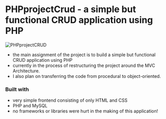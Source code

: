# PHPprojectCrud - a simple but functional CRUD application using PHP

![PHPprojectCRUD](https://github.com/LoganDuran/PHPprojectCrud/assets/106428943/c5d420f8-aed7-417a-a57a-33832f54263b)


- the main assignment of the project is to build a simple but functional CRUD application using PHP
- currently in the process of restructuring the project around the MVC Architecture.
- I also plan on transferring the code from procedural to object-oriented.

### Built with

- very simple frontend consisting of only HTML and CSS 
- PHP and MySQL 
- no frameworks or libraries were hurt in the making of this application!
